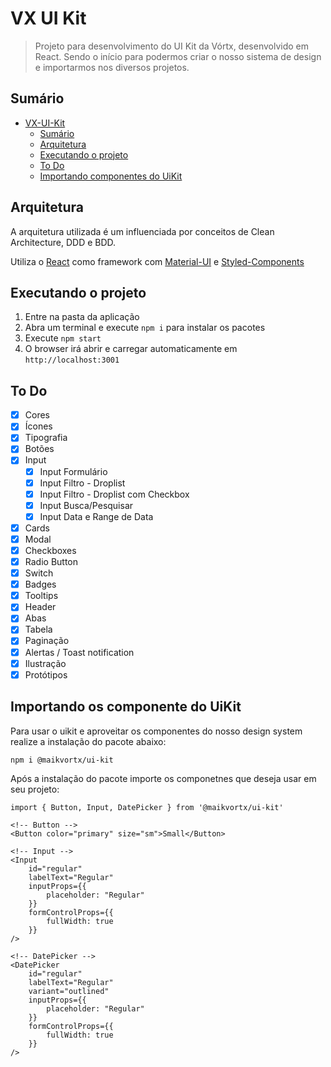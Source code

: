# VX UI Kit

> Projeto para desenvolvimento do UI Kit da Vórtx, desenvolvido em React. Sendo o início para podermos criar o nosso sistema de design e importarmos nos diversos projetos.

## Sumário

- [VX-UI-Kit](#VX-UI-Kit)
	- [Sumário](#Sumário)
	- [Arquitetura](#Arquitetura)
	- [Executando o projeto](#Executando-o-projeto)
	- [To Do](#To-Do)
    - [Importando componentes do UiKit](#importando-componentes-do-uikit)

## Arquitetura

A arquitetura utilizada é um influenciada por conceitos de Clean Architecture, DDD e BDD.

Utiliza o [React](https://reactjs.org/) como framework com [Material-UI](https://material-ui.com/) e [Styled-Components](https://styled-components.com/)

## Executando o projeto
1. Entre na pasta da aplicação
3. Abra um terminal e execute `npm i` para instalar os pacotes
4. Execute `npm start`
5. O browser irá abrir e carregar automaticamente em `http://localhost:3001`

## To Do

- [X] Cores
- [X] Ícones
- [X] Tipografia
- [X] Botões
- [X] Input
    - [X] Input Formulário
    - [X] Input Filtro - Droplist
    - [X] Input Filtro - Droplist com Checkbox
    - [X] Input Busca/Pesquisar
    - [X] Input Data e Range de Data
- [X] Cards
- [X] Modal
- [X] Checkboxes
- [X] Radio Button
- [X] Switch
- [X] Badges
- [X] Tooltips
- [X] Header
- [X] Abas
- [X] Tabela
- [X] Paginação
- [X] Alertas / Toast notification
- [X] Ilustração
- [X] Protótipos

## Importando os componente do UiKit

Para usar o uikit e aproveitar os componentes do nosso design system realize a instalação do pacote abaixo:

```
npm i @maikvortx/ui-kit
```

Após a instalação do pacote importe os componetnes que deseja usar em seu projeto:

```
import { Button, Input, DatePicker } from '@maikvortx/ui-kit'

<!-- Button -->
<Button color="primary" size="sm">Small</Button>

<!-- Input -->
<Input
    id="regular"
    labelText="Regular"
    inputProps={{
        placeholder: "Regular"
    }}
    formControlProps={{
        fullWidth: true
    }}
/>

<!-- DatePicker -->
<DatePicker
    id="regular"
    labelText="Regular"
    variant="outlined"
    inputProps={{
        placeholder: "Regular"
    }}
    formControlProps={{
        fullWidth: true
    }}
/>

```